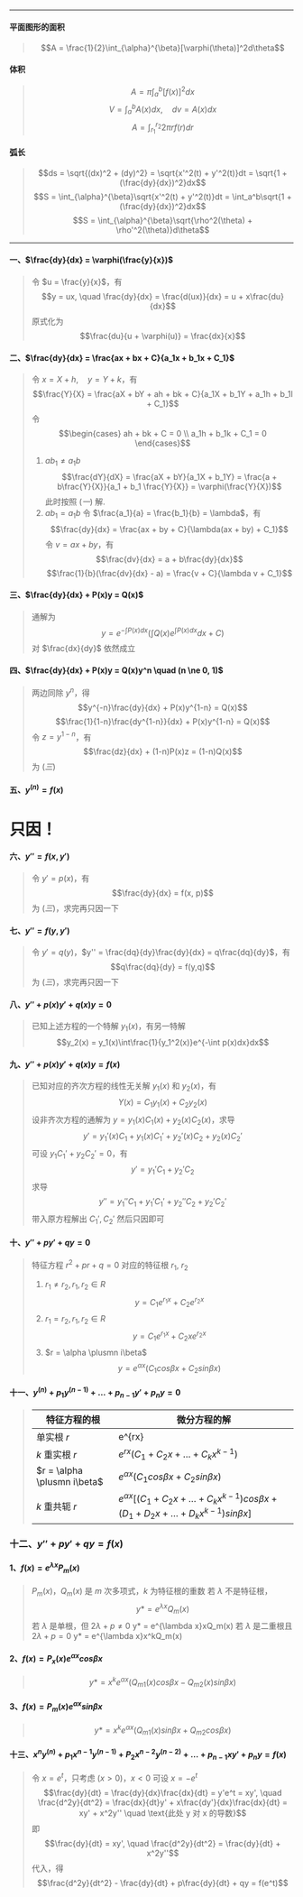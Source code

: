 #### 

--------------------------------

#### 平面图形的面积
> $$A = \frac{1}{2}\int_{\alpha}^{\beta}[\varphi(\theta)]^2d\theta$$ 

#### 体积
> $$A = \pi\int_a^b[f(x)]^2dx$$ $$V = \int_a^bA(x)dx, \quad dv = A(x)dx$$ $$A = \int_{r_1}^{r_2}2\pi rf(r)dr$$

#### 弧长
> $$ds = \sqrt{(dx)^2 + (dy)^2} = \sqrt{x'^2(t) + y'^2(t)}dt = \sqrt{1 + (\frac{dy}{dx})^2}dx$$ $$S = \int_{\alpha}^{\beta}\sqrt{x'^2(t) + y'^2(t)}dt = \int_a^b\sqrt{1 + (\frac{dy}{dx})^2}dx$$ $$S = \int_{\alpha}^{\beta}\sqrt{\rho^2(\theta) + \rho'^2(\theta)}d\theta$$

---------------------------------------------------------------------------

#### 一、$\frac{dy}{dx} = \varphi(\frac{y}{x})$
> 令 $u = \frac{y}{x}$，有 $$y = ux, \quad \frac{dy}{dx} = \frac{d(ux)}{dx} = u + x\frac{du}{dx}$$ 原式化为 $$\frac{du}{u + \varphi(u)} = \frac{dx}{x}$$

#### 二、$\frac{dy}{dx} = \frac{ax + bx + C}{a_1x + b_1x + C_1}$
> 令 $x = X + h, \quad y = Y + k$，有 $$\frac{Y}{X} = \frac{aX + bY + ah + bk + C}{a_1X + b_1Y + a_1h + b_1l + C_1}$$ 令 $$\begin{cases}
    ah + bk + C = 0 \\ a_1h + b_1k + C_1 = 0
\end{cases}$$ 
> 1. $ab_1 \ne a_1b$ $$\frac{dY}{dX} = \frac{aX + bY}{a_1X + b_1Y} = \frac{a + b\frac{Y}{X}}{a_1 + b_1 \frac{Y}{X}} = \varphi(\frac{Y}{X})$$ 此时按照 $(一)$ 解.
> 2. $ab_1 = a_1b$ 
> 令 $\frac{a_1}{a} = \frac{b_1}{b} = \lambda$，有 $$\frac{dy}{dx} = \frac{ax + by + C}{\lambda(ax + by) + C_1}$$ 令 $v = ax + by$，有 $$\frac{dv}{dx} = a + b\frac{dy}{dx}$$ $$\frac{1}{b}(\frac{dv}{dx} - a) = \frac{v + C}{\lambda v + C_1}$$ 

#### 三、$\frac{dy}{dx} + P(x)y = Q(x)$
> 通解为 $$y = e^{-\int P(x)dx}(\int Q(x)e^{\int P(x)dx}dx + C)$$ 对 $\frac{dx}{dy}$ 依然成立

#### 四、$\frac{dy}{dx} + P(x)y = Q(x)y^n \quad (n \ne 0, 1)$
> 两边同除 $y^n$，得 $$y^{-n}\frac{dy}{dx} + P(x)y^{1-n} = Q(x)$$ $$\frac{1}{1-n}\frac{dy^{1-n}}{dx} + P(x)y^{1-n} = Q(x)$$ 令 $z = y^{1-n}$，有 $$\frac{dz}{dx} + (1-n)P(x)z = (1-n)Q(x)$$ 为 $(三)$

#### 五、$y^{(n)} = f(x)$
# 只因！

#### 六、$y'' = f(x, y')$
> 令 $y' = p(x)$，有 $$\frac{dy}{dx} = f(x, p)$$ 为 $(三)$，求完再只因一下

#### 七、$y'' = f(y, y')$
> 令 $y' = q(y)$，$y'' = \frac{dq}{dy}\frac{dy}{dx} = q\frac{dq}{dy}$，有 $$q\frac{dq}{dy} = f(y,q)$$ 为 $(三)$，求完再只因一下

#### 八、$y'' + p(x)y' + q(x)y = 0$
> 已知上述方程的一个特解 $y_1(x)$，有另一特解 $$y_2(x) = y_1(x)\int\frac{1}{y_1^2(x)}e^{-\int p(x)dx}dx$$

#### 九、$y'' + p(x)y' + q(x)y = f(x)$
> 已知对应的齐次方程的线性无关解 $y_1(x)$ 和 $y_2(x)$，有 $$Y(x) = C_1y_1(x) + C_2y_2(x)$$ 设非齐次方程的通解为 $y = y_1(x)C_1(x) + y_2(x)C_2(x)$，求导 $$y' = y_1'(x)C_1 + y_1(x)C_1' + y_2'(x)C_2 + y_2(x)C_2'$$ 可设 $y_1C_1' + y_2C_2' = 0$，有 $$y' = y_1'C_1 + y_2'C_2$$ 求导 $$y'' = y_1''C_1 + y_1'C_1' + y_2''C_2 + y_2'C_2'$$ 带入原方程解出 $C_1',C_2'$ 然后只因即可

#### 十、$y'' + py' + qy = 0$
> 特征方程 $r^2 + pr + q = 0$ 对应的特征根 $r_1, \ r_2$
> 1. $r_1 \ne r_2, r_1,r_2 \in R$ $$y = C_1e^{r_1x} + C_2e^{r_2x}$$
> 2. $r_1 = r_2, r_1,r_2 \in R$ $$y = C_1e^{r_1x} + C_2xe^{r_2x}$$
> 3. $r = \alpha \plusmn i\beta$ $$y = e^{\alpha x}(C_1cos\beta x + C_2sin\beta x)$$

#### 十一、$y^{(n)} + p_1y^{(n-1)} + \dots + p_{n-1}y' + p_ny = 0$
> |特征方程的根|微分方程的解|
> |---|---|
> |单实根 $r$|e^{rx}|
> |$k$ 重实根 $r$|$e^{rx}(C_1 + C_2x + \dots + C_{k}x^{k-1})$|
> |$r = \alpha \plusmn i\beta$|$e^{\alpha x}(C_1cos\beta x + C_2sin\beta x)$|
> |$k$ 重共轭 $r$|$e^{\alpha x}[(C_1 + C_2x + \dots + C_kx^{k-1})cos\beta x + (D_1 + D_2x + \dots + D_kx^{k-1})sin\beta x]$|

### 十二、$y'' + py' + qy = f(x)$
#### 1、$f(x) = e^{\lambda x}P_m(x)$
> $P_m(x)$，$Q_m(x)$ 是 $m$ 次多项式，$k$ 为特征根的重数
> 若 $\lambda$ 不是特征根，
> $$y* = e^{\lambda x}Q_m(x)$$
> 若 $\lambda$ 是单根，但 $2\lambda + p \ne 0$
> y* = e^{\lambda x}xQ_m(x)
> 若 $\lambda$ 是二重根且 $2\lambda + p = 0$
> y* = e^{\lambda x}x^kQ_m(x)

#### 2、$f(x) = P_x(x)e^{\alpha x}cos\beta x$
> $$y* = x^ke^{\alpha x}(Q_{m1}(x)cos\beta x - Q_{m2}(x)sin\beta x)$$

#### 3、$f(x) = P_m(x)e^{\alpha x}sin\beta x$
> $$y* = x^ke^{\alpha x}(Q_{m1}(x)sin\beta x + Q_{m2}cos\beta x)$$

#### 十三、$x^ny^{(n)} + p_1x^{n-1}y^{(n-1)} + P_2x^{n-2}y^{(n-2)} + \dots + p_{n-1}xy' + p_ny = f(x)$
> 令 $x = e^t$，只考虑 $(x > 0)$，$x < 0$ 可设 $x = -e^t$ $$\frac{dy}{dt} = \frac{dy}{dx}\frac{dx}{dt} = y'e^t = xy', \quad \frac{d^2y}{dt^2} = \frac{dx}{dt}y' + x\frac{dy'}{dx}\frac{dx}{dt} = xy' + x^2y'' \quad \text{此处 y 对 x 的导数}$$ 即 $$\frac{dy}{dt} = xy', \quad \frac{d^2y}{dt^2} = \frac{dy}{dt} + x^2y''$$ 代入，得 $$\frac{d^2y}{dt^2} - \frac{dy}{dt} + p\frac{dy}{dt} + qy = f(e^t)$$

